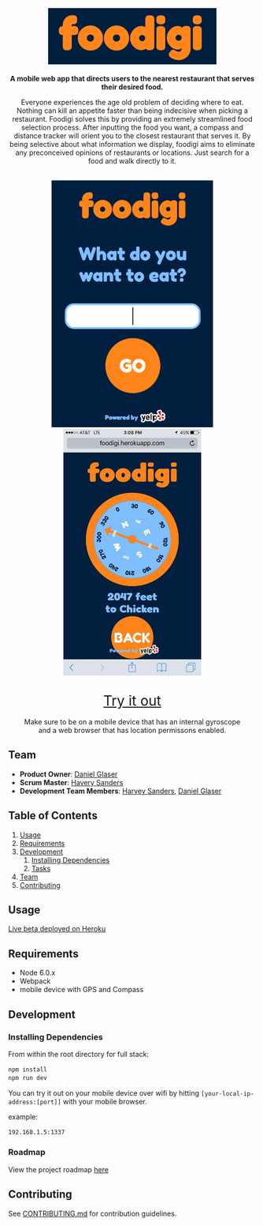 <div align="center">
  <a href="http://foodigi.herokuapp.com/"><img src="images/logo.png"></a>
</div>

<br>

<div align="center">
  <b>
    A mobile web app that directs users to the nearest restaurant that serves their desired food.
  </b>
</div>

<div align="center">
  <p>
    Everyone experiences the age old problem of deciding where to eat. Nothing can kill an appetite faster than being indecisive when picking a restaurant. Foodigi solves this by providing an extremely streamlined food selection process. After inputting the food you want, a compass and distance tracker will orient you to the closest restaurant that serves it. By being selective about what information we display, foodigi aims to eliminate any preconceived opinions of restaurants or locations. Just search for a food and walk directly to it.
  </p>
</div>

<br>

<div align="center">
  <img src="images/search.png" height="500">
  <img src="images/compass.jpg" height="500">
</div>

<br>

<div align="center">
  <p>    
    <a style="font-size: 200%;" href="http://foodigi.herokuapp.com/">Try it out</a>
    <br>
    <br>
    Make sure to be on a mobile device that has an internal gyroscope<br> and a web browser that has location permissons enabled.
  </p>
</div>

## Team

  - __Product Owner__: [Daniel Glaser](https://github.com/glaserd)
  - __Scrum Master__: [Havery Sanders](https://github.com/harveysanders)
  - __Development Team Members__: [Harvey Sanders](https://github.com/harveysanders), [Daniel Glaser](https://github.com/glaserd)

## Table of Contents

1. [Usage](#Usage)
1. [Requirements](#requirements)
1. [Development](#development)
    1. [Installing Dependencies](#installing-dependencies)
    1. [Tasks](#tasks)
1. [Team](#team)
1. [Contributing](#contributing)

## Usage

[Live beta deployed on Heroku](https://foodigi.herokuapp.com)


## Requirements

- Node 6.0.x
- Webpack
- mobile device with GPS and Compass

## Development

### Installing Dependencies

From within the root directory for full stack:

```sh
npm install
npm run dev
```

You can try it out on your mobile device over wifi by hitting `[your-local-ip-address:[port]]` with your mobile browser.

example:

```sh
192.168.1.5:1337
```

### Roadmap

View the project roadmap [here](https://github.com/polarbasin/polarbasin/issues)


## Contributing

See [CONTRIBUTING.md](CONTRIBUTING.md) for contribution guidelines.
